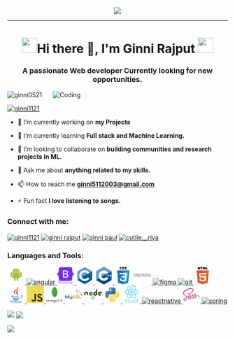<p align="center"><img align="center" src = "https://devtechnosys.com/insights/wp-content/uploads/2021/07/full-stack-development.gif" /></p>
<hr>
<h1 align="center"><img src="https://emojibook.org/wp-content/uploads/2022/03/1-14-78.png" width="35px" height="35px"></img>Hi there 👋, I'm Ginni Rajput <img src="https://cdn3.emoji.gg/emojis/6186-developer-bot.gif" width="35px" height="35px"></img></h1>
<h3 align="center">A passionate Web developer Currently looking for new opportunities.</h3>
<img align="right" alt="Coding" width="400" src="https://user-images.githubusercontent.com/125878564/258871853-20e24ac8-354d-4ec0-8f25-ef158aec9420.gif">

<p align="left"> <img src="https://komarev.com/ghpvc/?username=ginni0521&label=Profile%20views&color=0e75b6&style=flat" alt="ginni0521" /> </p>

<p align="left"> <a href="https://twitter.com/ginni1121" target="blank"><img src="https://img.shields.io/twitter/follow/ginni1121?logo=twitter&style=for-the-badge" alt="ginni1121" /></a> </p>

- 🔭 I’m currently working on **my Projects**

- 🌱 I’m currently learning **Full stack and Machine Learning.**

- 👯 I’m looking to collaborate on **building communities and research projects in ML.**

- 💬 Ask me about **anything related to my skills.**

- 📫 How to reach me **ginni5112003@gmail.com**

- ⚡ Fun fact **I love listening to songs.**

<h3 align="left">Connect with me:</h3>
<p align="left">
<a href="https://twitter.com/ginni1121" target="blank"><img align="center" src="https://raw.githubusercontent.com/rahuldkjain/github-profile-readme-generator/master/src/images/icons/Social/twitter.svg" alt="ginni1121" height="30" width="40" /></a>
<a href="https://linkedin.com/in/ginni rajput" target="blank"><img align="center" src="https://raw.githubusercontent.com/rahuldkjain/github-profile-readme-generator/master/src/images/icons/Social/linked-in-alt.svg" alt="ginni rajput" height="30" width="40" /></a>
<a href="https://fb.com/ginni paul" target="blank"><img align="center" src="https://raw.githubusercontent.com/rahuldkjain/github-profile-readme-generator/master/src/images/icons/Social/facebook.svg" alt="ginni paul" height="30" width="40" /></a>
<a href="https://instagram.com/cutiie._.riya" target="blank"><img align="center" src="https://raw.githubusercontent.com/rahuldkjain/github-profile-readme-generator/master/src/images/icons/Social/instagram.svg" alt="cutiie._.riya" height="30" width="40" /></a>
</p>

<h3 align="left">Languages and Tools:</h3>
<p align="left"> <a href="https://developer.android.com" target="_blank" rel="noreferrer"> <img src="https://raw.githubusercontent.com/devicons/devicon/master/icons/android/android-original-wordmark.svg" alt="android" width="40" height="40"/> </a> <a href="https://angular.io" target="_blank" rel="noreferrer"> <img src="https://angular.io/assets/images/logos/angular/angular.svg" alt="angular" width="40" height="40"/> </a> <a href="https://getbootstrap.com" target="_blank" rel="noreferrer"> <img src="https://raw.githubusercontent.com/devicons/devicon/master/icons/bootstrap/bootstrap-plain-wordmark.svg" alt="bootstrap" width="40" height="40"/> </a> <a href="https://www.cprogramming.com/" target="_blank" rel="noreferrer"> <img src="https://raw.githubusercontent.com/devicons/devicon/master/icons/c/c-original.svg" alt="c" width="40" height="40"/> </a> <a href="https://www.w3schools.com/cpp/" target="_blank" rel="noreferrer"> <img src="https://raw.githubusercontent.com/devicons/devicon/master/icons/cplusplus/cplusplus-original.svg" alt="cplusplus" width="40" height="40"/> </a> <a href="https://www.w3schools.com/css/" target="_blank" rel="noreferrer"> <img src="https://raw.githubusercontent.com/devicons/devicon/master/icons/css3/css3-original-wordmark.svg" alt="css3" width="40" height="40"/> </a> <a href="https://expressjs.com" target="_blank" rel="noreferrer"> <img src="https://raw.githubusercontent.com/devicons/devicon/master/icons/express/express-original-wordmark.svg" alt="express" width="40" height="40"/> </a> <a href="https://www.figma.com/" target="_blank" rel="noreferrer"> <img src="https://www.vectorlogo.zone/logos/figma/figma-icon.svg" alt="figma" width="40" height="40"/> </a> <a href="https://git-scm.com/" target="_blank" rel="noreferrer"> <img src="https://www.vectorlogo.zone/logos/git-scm/git-scm-icon.svg" alt="git" width="40" height="40"/> </a> <a href="https://www.w3.org/html/" target="_blank" rel="noreferrer"> <img src="https://raw.githubusercontent.com/devicons/devicon/master/icons/html5/html5-original-wordmark.svg" alt="html5" width="40" height="40"/> </a> <a href="https://www.java.com" target="_blank" rel="noreferrer"> <img src="https://raw.githubusercontent.com/devicons/devicon/master/icons/java/java-original.svg" alt="java" width="40" height="40"/> </a> <a href="https://developer.mozilla.org/en-US/docs/Web/JavaScript" target="_blank" rel="noreferrer"> <img src="https://raw.githubusercontent.com/devicons/devicon/master/icons/javascript/javascript-original.svg" alt="javascript" width="40" height="40"/> </a> <a href="https://www.mongodb.com/" target="_blank" rel="noreferrer"> <img src="https://raw.githubusercontent.com/devicons/devicon/master/icons/mongodb/mongodb-original-wordmark.svg" alt="mongodb" width="40" height="40"/> </a> <a href="https://www.mysql.com/" target="_blank" rel="noreferrer"> <img src="https://raw.githubusercontent.com/devicons/devicon/master/icons/mysql/mysql-original-wordmark.svg" alt="mysql" width="40" height="40"/> </a> <a href="https://nodejs.org" target="_blank" rel="noreferrer"> <img src="https://raw.githubusercontent.com/devicons/devicon/master/icons/nodejs/nodejs-original-wordmark.svg" alt="nodejs" width="40" height="40"/> </a> <a href="https://www.python.org" target="_blank" rel="noreferrer"> <img src="https://raw.githubusercontent.com/devicons/devicon/master/icons/python/python-original.svg" alt="python" width="40" height="40"/> </a> <a href="https://reactjs.org/" target="_blank" rel="noreferrer"> <img src="https://raw.githubusercontent.com/devicons/devicon/master/icons/react/react-original-wordmark.svg" alt="react" width="40" height="40"/> </a> <a href="https://reactnative.dev/" target="_blank" rel="noreferrer"> <img src="https://reactnative.dev/img/header_logo.svg" alt="reactnative" width="40" height="40"/> </a> <a href="https://sass-lang.com" target="_blank" rel="noreferrer"> <img src="https://raw.githubusercontent.com/devicons/devicon/master/icons/sass/sass-original.svg" alt="sass" width="40" height="40"/> </a> <a href="https://spring.io/" target="_blank" rel="noreferrer"> <img src="https://www.vectorlogo.zone/logos/springio/springio-icon.svg" alt="spring" width="40" height="40"/> </a> </p>


<p><img align="left" src="https://github-readme-stats-git-masterrstaa-rickstaa.vercel.app/api/top-langs?username=hemlata3010&show_icons=true&layout=compact"/></p>

<p>&nbsp;<img align="center" src="https://github-readme-stats-git-masterrstaa-rickstaa.vercel.app/api?username=hemlata3010&show_icons=true"/></p>

<p><img align="center" src="https://github-readme-streak-stats.herokuapp.com/?user=hemlata3010&"/></p>
